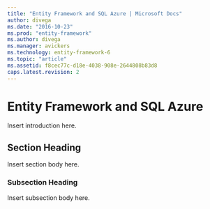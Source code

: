 ```yaml
---
title: "Entity Framework and SQL Azure | Microsoft Docs"
author: divega
ms.date: "2016-10-23"
ms.prod: "entity-framework"
ms.author: divega
ms.manager: avickers
ms.technology: entity-framework-6
ms.topic: "article"
ms.assetid: f8cec77c-d18e-4038-908e-2644808b83d8
caps.latest.revision: 2
---
```

# Entity Framework and SQL Azure
Insert introduction here.  
  
## Section Heading  
 Insert section body here.  
  
### Subsection Heading  
 Insert subsection body here.